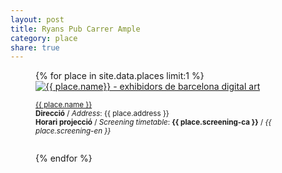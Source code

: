 ```yaml
---
layout: post
title: Ryans Pub Carrer Ample
category: place
share: true
---
```


<figure class="text-center">
{% for place in site.data.places limit:1 %}
	<a href="{{ place.url }}" title="{{ place.name }}"><img src="/public/img/{{ place.logo }}" alt="{{ place.name}} - exhibidors de barcelona digital art" title="{{ place.name }} - exhibidors de barcelona digital art"></a>
	<figcaption>
		<p><small><i class="fa fa-external-link"></i> <a href="{{ place.url }}" title="{{ place.name }}">{{ place.name }}</a><br/>
		<strong>Direcció</strong> / <em>Address</em>: {{ place.address }}<br/>
		<strong>Horari projecció</strong> / <em>Screening timetable</em>: <strong>{{ place.screening-ca }}</strong> / <em>{{ place.screening-en }}</em><br/>
		<a href="https://twitter.com/{{ place.twitter }}" title="@{{ place.twitter }}"><i class="fa fa-twitter"></i></a><br/>
		<a href="{{ place.facebook }}" title="{{ place.name }} a Facebook"><i class="fa fa-facebook"></i></a>
		</small></p>
	</figcaption>
{% endfor %}
</figure>